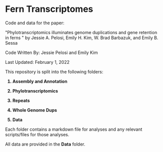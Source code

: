 # Fern Transcriptomes 

Code and data for the paper:

"Phylotranscriptomics illuminates genome duplications and gene retention in ferns " by Jessie A. Pelosi, Emily H. Kim, W. Brad Barbazuk, and Emily B. Sessa

Code Written By: Jessie Pelosi and Emily Kim 

Last Updated: February 1, 2022

This repository is split into the following folders: 
<b>
  
 1) Assembly and Annotation
  
 2) Phylotranscriptomics 
 
 3) Repeats
 
 4) Whole Genome Dups
 
 5) Data 

</b>


Each folder contains a markdown file for analyses and any relevant scripts/files for those analyses. 

All data are provided in the <b>Data</b> folder. 
